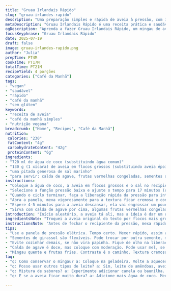 ```yaml
---
title: "Gruau Irlandais Rápido"
slug: "gruau-irlandes-rapido"
description: "Uma preparação simples e rápida de aveia à pressão, com ingredientes adaptados para inovação e sabores diferentes. Usa aveia em flocos grossos, água de coco, e uma pitada de sal marinho. Tempo ajustado para evitar passar do ponto e o toque final vem de uma calda de agave e frutas vermelhas congeladas. O método garante um mingau cremoso, nutritivo e versátil para o café da manhã ou brunch. Sem glúten, vegano, e livre de laticínios e ovos."
metaDescription: "Gruau Irlandais Rápido é uma receita prática e saudável, perfeita para seu café da manhã ou brunch com aveia em flocos grossos e frutas vermelhas."
ogDescription: "Aprenda a fazer Gruau Irlandais Rápido, um mingau de aveia com água de coco e frutas vermelhas. Prático e nutritivo."
focusKeyphrase: "Gruau Irlandais Rápido"
date: 2025-07-19
draft: false
image: gruau-irlandes-rapido.png
author: "Julia"
prepTime: PT4M
cookTime: PT17M
totalTime: PT21M
recipeYield: 4 porções
categories: ["Café da Manhã"]
tags:
- "vegan"
- "saudável"
- "rápido"
- "café da manhã"
- "sem glúten"
keywords:
- "receita de aveia"
- "café da manhã simples"
- "nutrição vegana"
breadcrumb: ["Home", "Recipes", "Café da Manhã"]
nutrition: 
 calories: "230"
 fatContent: "4g"
 carbohydrateContent: "42g"
 proteinContent: "6g"
ingredients:
- "720 ml de água de coco (substituindo água comum)"
- "130 g (1 xícara) de aveia em flocos grossos (substituindo aveia épointée)"
- "uma pitada generosa de sal marinho"
- "para servir: calda de agave, frutas vermelhas congeladas, sementes de girassol"
instructions:
- "Coloque a água de coco, a aveia em flocos grossos e o sal no recipiente da panela de pressão elétrica."
- "Selecione a função pressão baixa e ajuste o tempo para 17 minutos (um pouco a mais para flocos mais grossos)."
- "Quando o ciclo terminar, faça a liberação rápida da pressão para interromper o cozimento na hora certa."
- "Abra a panela, mexa vigorosamente para a textura ficar cremosa e consistente."
- "Espere 4-5 minutos para a aveia descansar, ela vai engrossar um pouco mais."
- "Sirva com calda de agave por cima, algumas frutas vermelhas congeladas para contraste e sementes de girassol para crocância."
introduction: "Início aleatório, a aveia tá ali, mas a ideia é dar um upgrade sem perder essa vibe simples do gruau irlandâs. A pressa bate, o panelão vai rapidinho, tira pressa. Flocos graúdos da aveia, diferente do miudinho. Água de coco entra pra dar um toque sutil e leve, hidrata e adoça na manhã. Sal pra dar aquele fundo, nada demais, mas sem fica sem grácia. A pressáo baixa evita mistúras grudentas demais ou desgrudar. Depois de pronto, mingau fresco, mas com cara de feito com calma. Finaliza com agave, frutas conge- Essas frutinhas congeladas trazem frescor e uma acidez que corta doce. Sementes de girassol crocantes entraram pra textura, gosto de surpresa. Sem leite, sem ovos, vegano, pra variar o roteiro habitual. Café da manhá que dá vontade de levantar junto com ele."
ingredientsNote: "Troquei a aveia original do texto por flocos mais grossos porque eles demoram um pouco mais pra cozinhar e seguram melhor a textura na panela de pressão, evitando virar mingau grudado demais. Água de coco substituiu a água tradicional para trazer um sutil adocicado natural, hidratação extra e um toque tropical meio invisível. A pitada de sal marinho não pode faltar pra contrastar o doce da calda de agave e realçar o sabor dos grãos da aveia. Para cobertura, frutas vermelhas congeladas (morangos, framboesas) dão acidez e refrescância, cristalizando no contato com o mingau quente. Sementes de girassol são uma crocância inesperada, substituindo as tradicionais nozes e castanhas usadas na receita padrão. Ideal para quem quer função e variação num café da manhã saudável e prático."
instructionsNote: "Antes de fechar o recipiente da pressão, mexa rápido para não deixar aveia grudada no fundo. Essa pressão baixa que selecionamos é delicada com os flocos grossos, evita que fiquem crus por dentro ou empapados demais. Ajustei o tempo pra 17 minutos para dar conta dessa variação da aveia e a liberação rápida da pressão evita sobrecozimento, que pode virar mingau cola. Depois de aberta a panela, um mexer vigoroso ajuda a liberar amido, deixando a textura cremosa e convidativa. Para um toque especial, faça a calda de agave por cima e jogue as frutas vermelhas ainda congeladas pra equilibrar o quente com o fresquinho. Deixe descansar uns minutos antes de servir, o mingau encorpa, fica mais consistente, estrutura ideal pro café da manhã."
tips:
- "Use a panela de pressão elétrica. Tempo certo. Mexer rápido, assim a aveia não gruda. Ajuste a liberação de pressão. Evitar mingau grudento."
- "Sementes de girassol são flexíveis. Pode trocar por outra semente, mas crocância aqui é o truque. Deixe esfriar alguns minutos. Melhor textura."
- "Evite cozinhar demais, se não vira papinha. Fique de olho na liberação da pressão, fundamental. Frutas congeladas são chave. Frescor ideal."
- "Calda de agave é doce, mas coloque com moderação. Pode usar mel, se não for vegano. Tenha cuidado com a quantidade, fica muito doce."
- "Mingau quente e frutas frias. Contraste é o caminho. Textura cremosa é melhor com mexida vigorosa. Uma camada de surpreendente crocância."
faq:
- "q: Como conservar o mingau? a: Coloque na geladeira. Volte a aquecer no microondas. Cuidado com a textura. Funciona, mas não é a mesma coisa."
- "q: Posso usar outros tipos de leite? a: Sim, leite de amêndoas, aveia ou qualquer outro. Substitua a água de coco. Mas sabor muda, cuidado."
- "q: Mistura de sabores? a: Experimente adicionar canela ou baunilha. Funciona bem. Outras frutas também podem ser uma opção. Investigue combinações."
- "q: E se a aveia ficar muito dura? a: Adicione mais água de coco. Mexa e aqueça. Pode demorar, mas dá jeito. Não é um problemão, só ajuste."

---
```

